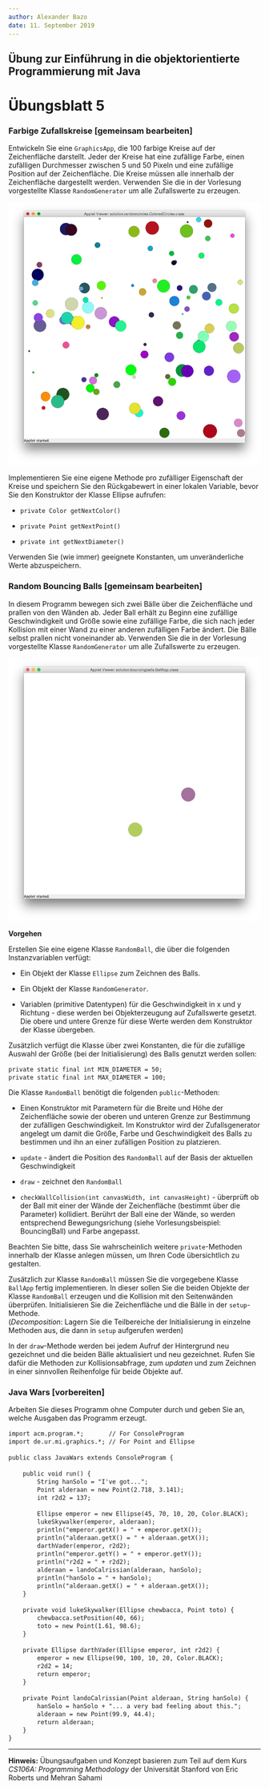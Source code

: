 ```yaml
---
author:	Alexander Bazo
date: 11. September 2019
---
```



## Übung zur Einführung in die objektorientierte Programmierung mit Java

# Übungsblatt 5

### **Farbige Zufallskreise [gemeinsam bearbeiten]**

Entwickeln Sie eine `GraphicsApp`, die 100 farbige Kreise auf der
Zeichenfläche darstellt. Jeder der Kreise hat eine zufällige Farbe,
einen zufälligen Durchmesser zwischen 5 und 50 Pixeln und eine zufällige
Position auf der Zeichenfläche. Die Kreise müssen alle innerhalb der
Zeichenfläche dargestellt werden. Verwenden Sie die in der Vorlesung
vorgestellte Klasse `RandomGenerator` um alle Zufallswerte zu erzeugen.

![image](img/screenshot_randomCircles.png)

Implementieren Sie eine eigene Methode pro zufälliger Eigenschaft der
Kreise und speichern Sie den Rückgabewert in einer lokalen Variable,
bevor Sie den Konstruktor der Klasse Ellipse aufrufen:

-   `private Color getNextColor()`

-   `private Point getNextPoint()`

-   `private int getNextDiameter()`

Verwenden Sie (wie immer) geeignete Konstanten, um unveränderliche Werte abzuspeichern.

### **Random Bouncing Balls [gemeinsam bearbeiten]**

In diesem Programm bewegen sich zwei Bälle über die Zeichenfläche und
prallen von den Wänden ab. Jeder Ball erhält zu Beginn eine zufällige
Geschwindigkeit und Größe sowie eine zufällige Farbe, die sich nach
jeder Kollision mit einer Wand zu einer anderen zufälligen Farbe ändert. Die Bälle selbst prallen nicht voneinander ab. Verwenden Sie die in der Vorlesung vorgestellte Klasse `RandomGenerator` um alle Zufallswerte zu
erzeugen.

![image](img/screenshot_bouncingballs.png)

**Vorgehen**

Erstellen Sie eine eigene Klasse `RandomBall`, die über die folgenden
Instanzvariablen verfügt:

-   Ein Objekt der Klasse `Ellipse` zum Zeichnen des Balls.

-   Ein Objekt der Klasse `RandomGenerator`.

-   Variablen (primitive Datentypen) für die Geschwindigkeit in x und y
    Richtung - diese werden bei Objekterzeugung auf Zufallswerte
    gesetzt. Die obere und untere Grenze für diese Werte werden dem
    Konstruktor der Klasse übergeben.

Zusätzlich verfügt die Klasse über zwei Konstanten, die für die
zufällige Auswahl der Größe (bei der Initialisierung) des Balls genutzt
werden sollen:

```
private static final int MIN_DIAMETER = 50;
private static final int MAX_DIAMETER = 100;
```

Die Klasse `RandomBall` benötigt die folgenden `public`-Methoden:

-   Einen Konstruktor mit Parametern für die Breite und Höhe der
    Zeichenfläche sowie der oberen und unteren Grenze zur Bestimmung
    der zufälligen Geschwindigkeit. Im Konstruktor wird der
    Zufallsgenerator angelegt um damit die Größe, Farbe und
    Geschwindigkeit des Balls zu bestimmen und ihn an einer zufälligen
    Position zu platzieren.

-   `update` - ändert die Position des `RandomBall` auf der Basis der
    aktuellen Geschwindigkeit

-   `draw` - zeichnet den `RandomBall`

-   `checkWallCollision(int canvasWidth, int canvasHeight)` - überprüft
    ob der Ball mit einer der Wände der Zeichenfläche (bestimmt über die
    Parameter) kollidiert. Berührt der Ball eine der Wände, so werden
    entsprechend Bewegungsrichung (siehe Vorlesungsbeispiel:
    BouncingBall) und Farbe angepasst.

Beachten Sie bitte, dass Sie wahrscheinlich weitere `private`-Methoden
innerhalb der Klasse anlegen müssen, um Ihren Code übersichtlich zu
gestalten.

Zusätzlich zur Klasse `RandomBall` müssen Sie die vorgegebene Klasse
`BallApp` fertig implementieren. In dieser sollen Sie die beiden Objekte der Klasse `RandomBall` erzeugen und die Kollision mit den Seitenwänden überprüfen. Initialisieren Sie die Zeichenfläche und die Bälle in der `setup`-Methode.\
 (*Decomposition*: Lagern Sie die Teilbereiche der Initialisierung in einzelne Methoden aus, die dann in `setup` aufgerufen werden) 

In der `draw`-Methode werden bei jedem Aufruf der Hintergrund
neu gezeichnet und die beiden Bälle aktualisiert und neu gezeichnet.
Rufen Sie dafür die Methoden zur Kollisionsabfrage, zum *updaten* und
zum Zeichnen in einer sinnvollen Reihenfolge für beide Objekte auf.

### **Java Wars [vorbereiten]**

Arbeiten Sie dieses Programm ohne Computer durch und geben Sie an,
welche Ausgaben das Programm erzeugt.

``` {.java}
import acm.program.*;       // For ConsoleProgram
import de.ur.mi.graphics.*; // For Point and Ellipse

public class JavaWars extends ConsoleProgram {

    public void run() {
        String hanSolo = "I've got...";
        Point alderaan = new Point(2.718, 3.141);
        int r2d2 = 137;
        
        Ellipse emperor = new Ellipse(45, 70, 10, 20, Color.BLACK);
        lukeSkywalker(emperor, alderaan);
        println("emperor.getX() = " + emperor.getX());
        println("alderaan.getX() = " + alderaan.getX());
        darthVader(emperor, r2d2);
        println("emperor.getY() = " + emperor.getY());
        println("r2d2 = " + r2d2);
        alderaan = landoCalrissian(alderaan, hanSolo);
        println("hanSolo = " + hanSolo);
        println("alderaan.getX() = " + alderaan.getX());
    }

    private void lukeSkywalker(Ellipse chewbacca, Point toto) {
        chewbacca.setPosition(40, 66);
        toto = new Point(1.61, 98.6);
    }

    private Ellipse darthVader(Ellipse emperor, int r2d2) {
        emperor = new Ellipse(90, 100, 10, 20, Color.BLACK);
        r2d2 = 14;
        return emperor;
    }

    private Point landoCalrissian(Point alderaan, String hanSolo) {
        hanSolo = hanSolo + "... a very bad feeling about this.";
        alderaan = new Point(99.9, 44.4);
        return alderaan;
    }
}
```

----

**Hinweis:** Übungsaufgaben und Konzept basieren zum Teil auf dem Kurs
*CS106A: Programming Methodology* der Universität Stanford von Eric
Roberts und Mehran Sahami